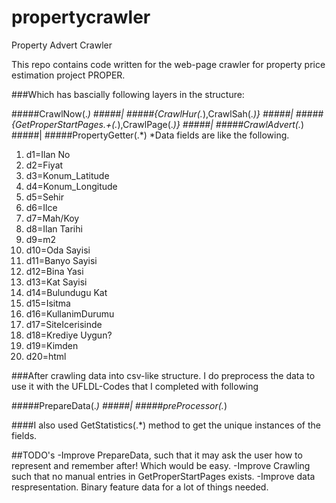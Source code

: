 # propertycrawler
Property Advert Crawler 

This repo contains code written for the web-page crawler for property price estimation project PROPER. 

###Which has bascially following layers in the structure:

#####CrawlNow(.*)
#####|
#####{CrawlHur(.*),CrawlSah(.*)}
#####|
#####{GetProperStartPages.+(.*),CrawlPage(.*)}
#####|
#####CrawlAdvert(.*)
#####|
#####PropertyGetter(.*)
*Data fields are like the following.
1. d1=Ilan No
2. d2=Fiyat
3. d3=Konum_Latitude
4. d4=Konum_Longitude
5. d5=Sehir
6. d6=Ilce
7. d7=Mah/Koy
8. d8=Ilan Tarihi
9. d9=m2
10. d10=Oda Sayisi
11. d11=Banyo Sayisi
12. d12=Bina Yasi
13. d13=Kat Sayisi
14. d14=Bulundugu Kat
15. d15=Isitma
16. d16=KullanimDurumu
17. d17=SiteIcerisinde
18. d18=Krediye Uygun?
19. d19=Kimden
20. d20=html

###After crawling data into csv-like structure. I do preprocess the data to use it with the UFLDL-Codes that I completed with following

#####PrepareData(.*)
#####|
#####preProcessor(.*)

####I also used GetStatistics(.*) method to get the unique instances of the fields. 

##TODO's
-Improve PrepareData, such that it may ask the user how to represent and remember after! Which would be easy. 
-Improve Crawling such that no manual entries in GetProperStartPages exists.
-Improve data respresentation. Binary feature data for a lot of things needed. 

 

